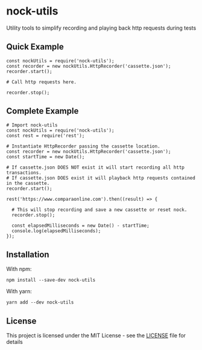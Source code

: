 # nock-utils
Utility tools to simplify recording and playing back http requests during tests

## Quick Example

```
const nockUtils = require('nock-utils');
const recorder = new nockUtils.HttpRecorder('cassette.json');
recorder.start();

# Call http requests here.

recorder.stop();
```

## Complete Example
```
# Import nock-utils
const nockUtils = require('nock-utils');
const rest = require('rest');

# Instantiate HttpRecorder passing the cassette location.
const recorder = new nockUtils.HttpRecorder('cassette.json');
const startTime = new Date();

# If cassette.json DOES NOT exist it will start recording all http transactions.
# If cassette.json DOES exist it will playback http requests contained in the cassette. 
recorder.start();

rest('https://www.comparaonline.com').then((result) => {
  
  # This will stop recording and save a new cassette or reset nock.
  recorder.stop();
  
  const elapsedMilliseconds = new Date() - startTime;
  console.log(elapsedMilliseconds);
});
```

## Installation

With npm:
```
npm install --save-dev nock-utils
```
With yarn:
```
yarn add --dev nock-utils
```

## License

This project is licensed under the MIT License - see the [LICENSE](LICENSE) file for details
